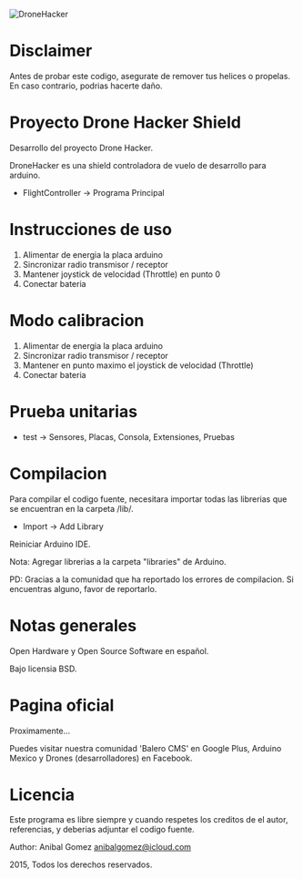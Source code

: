 ![DroneHacker](https://raw.githubusercontent.com/neblina-software/DroneHacker/master/diagrams/demo.jpg)

Disclaimer
==========

Antes de probar este codigo, asegurate de remover tus helices o propelas. En caso contrario,
podrias hacerte daño.

Proyecto Drone Hacker Shield
============================

Desarrollo del proyecto Drone Hacker.

DroneHacker es una shield controladora de vuelo de desarrollo para arduino.

* FlightController -> Programa Principal

Instrucciones de uso
====================

1. Alimentar de energia la placa arduino
2. Sincronizar radio transmisor / receptor
3. Mantener joystick de velocidad (Throttle) en punto 0
4. Conectar bateria

Modo calibracion
================

1. Alimentar de energia la placa arduino
2. Sincronizar radio transmisor / receptor
3. Mantener en punto maximo el joystick de velocidad (Throttle)
4. Conectar bateria

Prueba unitarias
================

* test -> Sensores, Placas, Consola, Extensiones, Pruebas

Compilacion
===========

Para compilar el codigo fuente, necesitara importar todas las librerias
que se encuentran en la carpeta /lib/.

* Import -> Add Library

Reiniciar Arduino IDE.

Nota: Agregar librerias a la carpeta "libraries" de Arduino.

PD: Gracias a la comunidad que ha reportado los errores de compilacion.
Si encuentras alguno, favor de reportarlo.

Notas generales
===============

Open Hardware y Open Source Software en español.

Bajo licensia BSD.

Pagina oficial
==============

Proximamente...

Puedes visitar nuestra comunidad 'Balero CMS' en Google Plus,
Arduino Mexico y Drones (desarrolladores) en Facebook.


Licencia
========

Este programa es libre siempre y cuando respetes los creditos
de el autor, referencias, y deberias adjuntar el codigo fuente.

Author: Anibal Gomez <anibalgomez@icloud.com>

2015, Todos los derechos reservados.

